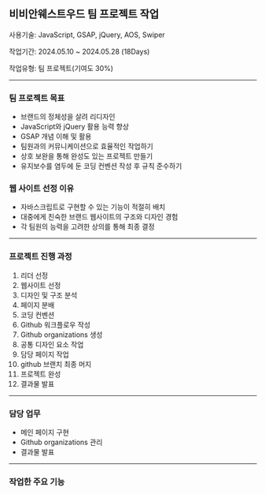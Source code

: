 ## 비비안웨스트우드 팀 프로젝트 작업

사용기술: JavaScript, GSAP, jQuery, AOS, Swiper

작업기간: 2024.05.10 ~ 2024.05.28 (18Days)

작업유형: 팀 프로젝트(기여도 30%)

---

### 팀 프로젝트 목표

- 브랜드의 정체성을 살려 리디자인
- JavaScript와 jQuery 활용 능력 향상
- GSAP 개념 이해 및 활용
- 팀원과의 커뮤니케이션으로 효율적인 작업하기
- 상호 보완을 통해 완성도 있는 프로젝트 만들기
- 유지보수를 염두에 둔 코딩 컨벤션 작성 후 규칙 준수하기

### 웹 사이트 선정 이유

- 자바스크립트로 구현할 수 있는 기능이 적절히 배치
- 대중에게 친숙한 브랜드 웹사이트의 구조와 디자인 경험
- 각 팀원의 능력을 고려한 상의를 통해 최종 결정
---

### 프로젝트 진행 과정
1. 리더 선정
2. 웹사이트 선정
3. 디자인 및 구조 분석
4. 페이지 분배
5. 코딩 컨벤션
6. Github 워크플로우 작성
7. Github organizations 생성
8. 공통 디자인 요소 작업
9. 담당 페이지 작업
10. github 브랜치 최종 머지
11. 프로젝트 완성
12. 결과물 발표

---

### 담당 업무
- 메인 페이지 구현
- Github organizations 관리
- 결과물 발표
---
### 작업한 주요 기능

